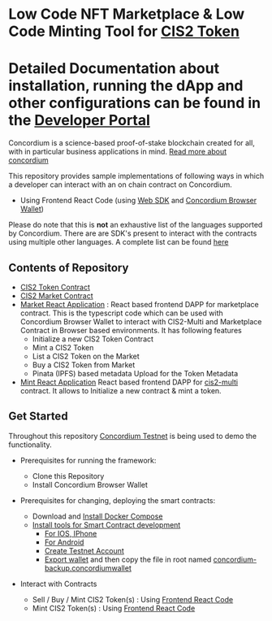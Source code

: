# Low Code NFT Marketplace & Low Code Minting Tool for [CIS2 Token](https://proposals.concordium.software/CIS/cis-2.html)

# Detailed Documentation about installation, running the dApp and other configurations can be found in the [Developer Portal](https://developer.concordium.software/en/mainnet/net/guides/low-code-nft-marketplace/introduction.html)

Concordium is a science-based proof-of-stake blockchain created for all, with in particular business applications in mind. [Read more about concordium](https://www.concordium.com/about)

This repository provides sample implementations of following ways in which a developer can interact with an on chain contract on Concordium.

- Using Frontend React Code (using [Web SDK](https://github.com/Concordium/concordium-node-sdk-js/tree/main/packages/web) and [Concordium Browser Wallet](https://chrome.google.com/webstore/detail/concordium-wallet/mnnkpffndmickbiakofclnpoiajlegmg?hl=en-US))

Please do note that this is **not** an exhaustive list of the languages supported by Concordium. There are are SDK's present to interact with the contracts using multiple other languages. A complete list can be found [here](https://developer.concordium.software/en/mainnet/net/guides/sdks-apis.html)

## Contents of Repository

- [CIS2 Token Contract](./cis2-multi/README.md)
- [CIS2 Market Contract](./cis2-multi/README.md)
- [Market React Application](./market-ui/README.md) :
  React based frontend DAPP for marketplace contract. This is the typescript code which can be used with Concordium Browser Wallet to interact with CIS2-Multi and Marketplace Contract in Browser based environments. It has following features
  - Initialize a new CIS2 Token Contract
  - Mint a CIS2 Token
  - List a CIS2 Token on the Market
  - Buy a CIS2 Token from Market
  - Pinata (IPFS) based metadata Upload for the Token Metadata
- [Mint React Application](./mint-ui/README.md)
  React based frontend DAPP for [cis2-multi](./cis2-multi/src/lib.rs) contract. It allows to Initialize a new contract & mint a token.

## Get Started

Throughout this repository [Concordium Testnet](https://testnet.ccdscan.io/) is being used to demo the functionality.

- Prerequisites for running the framework:

  - Clone this Repository
  - Install Concordium Browser Wallet

- Prerequisites for changing, deploying the smart contracts:

  - Download and [Install Docker Compose](https://docs.docker.com/compose/install/)
  - [Install tools for Smart Contract development](https://developer.concordium.software/en/mainnet/smart-contracts/guides/setup-tools.html#setup-tools)
    - [For IOS, IPhone](https://developer.concordium.software/en/mainnet/net/installation/downloads-testnet.html#ios)
    - [For Android](https://developer.concordium.software/en/mainnet/net/installation/downloads-testnet.html#android)
    - [Create Testnet Account](https://developer.concordium.software/en/mainnet/net/guides/create-account.html)
    - [Export wallet](https://developer.concordium.software/en/mainnet/net/guides/export-import.html#export-import) and then copy the file in root named [concordium-backup.concordiumwallet](./concordium-backup.concordiumwallet)

- Interact with Contracts
  - Sell / Buy / Mint CIS2 Token(s) : Using [Frontend React Code](./market-ui/README.md)
  - Mint CIS2 Token(s) : Using [Frontend React Code](./mint-ui/README.md)
